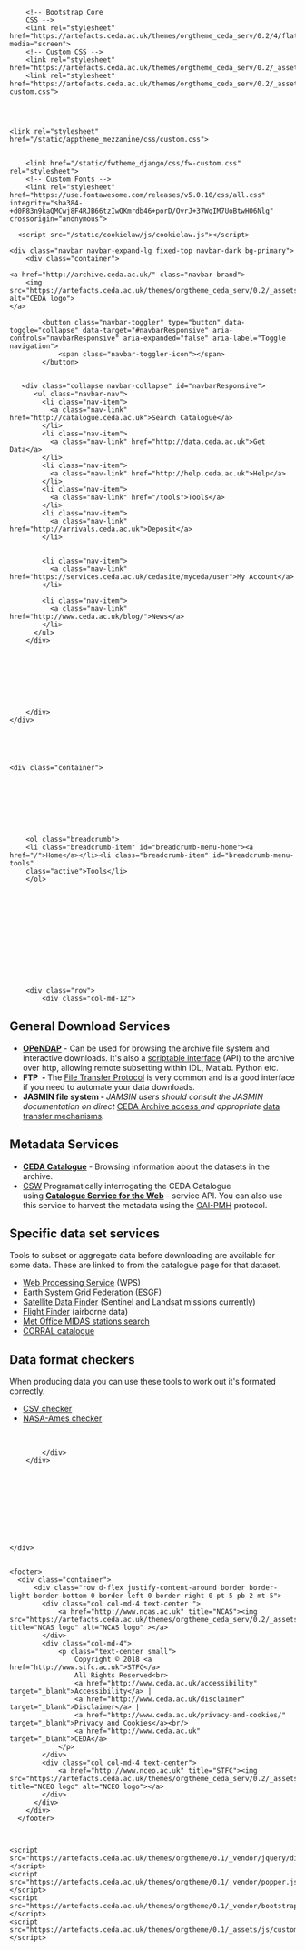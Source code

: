 


<!DOCTYPE html>
<html lang="en">
  <head>
    <meta charset="utf-8">
    <title> | The CEDA Archive</title>
    <meta name="viewport" content="width=device-width, initial-scale=1">
    <meta http-equiv="X-UA-Compatible" content="IE=edge" />
    

<link rel="alternate" type="application/rss+xml" title="RSS" href="/blog/feeds/rss/">
<link rel="alternate" type="application/atom+xml" title="Atom" href="/blog/feeds/atom/">


    
    
        <!-- Bootstrap Core
        CSS -->
        <link rel="stylesheet" href="https://artefacts.ceda.ac.uk/themes/orgtheme_ceda_serv/0.2/4/flatly/bootstrap.css" media="screen">
        <!-- Custom CSS -->
        <link rel="stylesheet" href="https://artefacts.ceda.ac.uk/themes/orgtheme_ceda_serv/0.2/_assets/css/custom.min.css">
        <link rel="stylesheet" href="https://artefacts.ceda.ac.uk/themes/orgtheme_ceda_serv/0.2/_assets/css/org-custom.css">

        
        
    
    <link rel="stylesheet" href="/static/apptheme_mezzanine/css/custom.css">


        <link href="/static/fwtheme_django/css/fw-custom.css" rel="stylesheet">
        <!-- Custom Fonts -->
        <link rel="stylesheet" href="https://use.fontawesome.com/releases/v5.0.10/css/all.css" integrity="sha384-+d0P83n9kaQMCwj8F4RJB66tzIwOKmrdb46+porD/OvrJ+37WqIM7UoBtwHO6Nlg" crossorigin="anonymous">

        
        

<script type="text/javascript">!function(e,t,n){function a(){var e=t.getElementsByTagName("script")[0],n=t.createElement("script");n.type="text/javascript",n.async=!0,n.src="https://beacon-v2.helpscout.net",e.parentNode.insertBefore(n,e)}if(e.Beacon=n=function(t,n,a){e.Beacon.readyQueue.push({method:t,options:n,data:a})},n.readyQueue=[],"complete"===t.readyState)return a();e.attachEvent?e.attachEvent("onload",a):e.addEventListener("load",a,!1)}(window,document,window.Beacon||function(){});</script>
<script type="text/javascript">window.Beacon('init', '0151e3db-1a06-48d6-a030-d1c605683be9')</script>


    

    
      <script src="/static/cookielaw/js/cookielaw.js"></script>
    

    

  </head>
  <body id="body">
  
  
      
  
 
    
    <div class="navbar navbar-expand-lg fixed-top navbar-dark bg-primary">
        <div class="container">
            
    <a href="http://archive.ceda.ac.uk/" class="navbar-brand">
        <img src="https://artefacts.ceda.ac.uk/themes/orgtheme_ceda_serv/0.2/_assets/img/ceda_archive_logo_transp_white_3_h80.png" alt="CEDA logo">
    </a>
    
            <button class="navbar-toggler" type="button" data-toggle="collapse" data-target="#navbarResponsive" aria-controls="navbarResponsive" aria-expanded="false" aria-label="Toggle navigation">
                <span class="navbar-toggler-icon"></span>
            </button>
            
                
       <div class="collapse navbar-collapse" id="navbarResponsive">
          <ul class="navbar-nav">
            <li class="nav-item">
              <a class="nav-link" href="http://catalogue.ceda.ac.uk">Search Catalogue</a>
            </li>
            <li class="nav-item">
              <a class="nav-link" href="http://data.ceda.ac.uk">Get Data</a>
            </li>
            <li class="nav-item">
              <a class="nav-link" href="http://help.ceda.ac.uk">Help</a>
            </li>
            <li class="nav-item">
              <a class="nav-link" href="/tools">Tools</a>
            </li>
            <li class="nav-item">
              <a class="nav-link" href="http://arrivals.ceda.ac.uk">Deposit</a>
            </li>
            
            
            <li class="nav-item">
              <a class="nav-link" href="https://services.ceda.ac.uk/cedasite/myceda/user">My Account</a>
            </li>
            
            <li class="nav-item">
              <a class="nav-link" href="http://www.ceda.ac.uk/blog/">News</a>
            </li>
          </ul>
        </div>
    
            
            
            
    
    
    
            
        </div>
    </div>
    

    
    

    <div class="container">

      

    

    


        <ol class="breadcrumb">
        <li class="breadcrumb-item" id="breadcrumb-menu-home"><a href="/">Home</a></li><li class="breadcrumb-item" id="breadcrumb-menu-tools"
        class="active">Tools</li>
        </ol>
        
    

    



    

    
    

    
        <div class="row">
            <div class="col-md-12">
                
                    





<form style="display:none;" class="editable-form" method="post"
    action="/edit/" id="96abfa12-613b-4567-a50f-fb55cc8d43c9"
    >
    <input type='hidden' name='csrfmiddlewaretoken' value='5Be7BuToJa1cfgk8QbOmBxZYLl7mk3vMFyvjkb8rnWfWw5fYfLycqMPEqnf5QyY7' />
    
    <p>
        <label for="content-96abfa12-613b-4567-a50f-fb55cc8d43c9">Content:</label><br /><textarea name="content" class="mceEditor charfield" rows="10" id="content-96abfa12-613b-4567-a50f-fb55cc8d43c9" cols="40">
&lt;h2&gt;General Download Services&lt;/h2&gt;
&lt;ul&gt;
&lt;li&gt;&lt;strong&gt;&lt;a href=&quot;https://data.ceda.ac.uk&quot;&gt;OPeNDAP&lt;/a&gt;&lt;/strong&gt;&amp;nbsp;- Can be used for browsing the archive file system and interactive downloads. It&#39;s also a &lt;a href=&quot;https://help.ceda.ac.uk/article/4431-ceda-archive-web-download-and-services&quot;&gt;scriptable interface&lt;/a&gt; (API) to the archive over http, allowing remote subsetting within IDL, Matlab. Python etc.&lt;/li&gt;
&lt;li&gt;&lt;strong&gt;&lt;a&gt;FTP&lt;/a&gt;&amp;nbsp; -&amp;nbsp;&lt;/strong&gt;The &lt;a href=&quot;https://help.ceda.ac.uk/article/280-ftp&quot;&gt;File Transfer Protocol&lt;/a&gt; is very common and is a good interface if you need to automate your&amp;nbsp;data downloads.&lt;/li&gt;
&lt;li&gt;&lt;strong&gt;JASMIN file system -&amp;nbsp;&lt;/strong&gt;&lt;em&gt;JAMSIN users should consult the JASMIN documentation on direct&amp;nbsp;&lt;/em&gt;&lt;a href=&quot;https://help.jasmin.ac.uk/article/3838-ceda-archive&quot;&gt;CEDA Archive access&amp;nbsp;&lt;/a&gt;&lt;em&gt;and appropriate&amp;nbsp;&lt;/em&gt;&lt;a href=&quot;https://help.ceda.ac.uk/category/217-data-transfer&quot;&gt;data transfer mechanisms&lt;/a&gt;&lt;em&gt;&lt;em&gt;.&lt;/em&gt;&lt;/em&gt;&lt;/li&gt;
&lt;/ul&gt;
&lt;h2&gt;Metadata Services&lt;/h2&gt;
&lt;ul&gt;
&lt;li&gt;&lt;strong&gt;&lt;a href=&quot;https://catalogue.ceda.ac.uk/&quot;&gt;CEDA Catalogue&lt;/a&gt;&lt;/strong&gt;&amp;nbsp;-&amp;nbsp;Browsing information about the datasets in the archive.&lt;/li&gt;
&lt;li&gt;&lt;a href=&quot;https://csw.ceda.ac.uk/geonetwork/srv/eng/csw?SERVICE=CSW&amp;amp;VERSION=2.0.2&amp;amp;REQUEST=GetCapabilities&quot;&gt;CSW&lt;/a&gt; Programatically interrogating the CEDA Catalogue using&amp;nbsp;&lt;strong&gt;&lt;a href=&quot;http://www.opengeospatial.org/standards/cat&quot;&gt;Catalogue Service for the Web&lt;/a&gt;&lt;/strong&gt;&amp;nbsp;- service API. You can also use this service to harvest the metadata using the &lt;a href=&quot;https://csw.ceda.ac.uk/geonetwork/srv/eng/oaipmh?verb=ListRecords&amp;amp;metadataPrefix=oai_dc&quot;&gt;OAI-PMH&lt;/a&gt; protocol.&lt;/li&gt;
&lt;/ul&gt;
&lt;h2&gt;Specific data set services&lt;/h2&gt;
&lt;p&gt;Tools to subset or aggregate data before downloading are available for some data. These are linked to from the catalogue page for that dataset.&lt;/p&gt;
&lt;ul&gt;
&lt;li&gt;&lt;a href=&quot;https://ceda-wps-ui.ceda.ac.uk/&quot;&gt;Web Processing Service&lt;/a&gt; (WPS)&lt;/li&gt;
&lt;li&gt;&lt;a href=&quot;https://esgf-index1.ceda.ac.uk/projects/esgf-ceda/&quot;&gt;Earth System Grid Federation&lt;/a&gt; (ESGF)&lt;/li&gt;
&lt;li&gt;&lt;a href=&quot;https://geo-search.ceda.ac.uk/&quot;&gt;Satellite Data Finder&lt;/a&gt; (Sentinel and Landsat missions currently)&lt;/li&gt;
&lt;li&gt;&lt;a href=&quot;https://flight-finder.ceda.ac.uk/&quot;&gt;Flight Finder&lt;/a&gt; (airborne data)&lt;/li&gt;
&lt;li&gt;&lt;a href=&quot;/midas_stations&quot;&gt;Met Office MIDAS stations search&lt;/a&gt;&lt;/li&gt;
&lt;li&gt;&lt;a href=&quot;/corral&quot;&gt;CORRAL catalogue&lt;/a&gt;&lt;/li&gt;
&lt;/ul&gt;
&lt;h2&gt;Data format checkers&lt;/h2&gt;
&lt;p&gt;When producing data you can use these tools to work out it&#39;s formated correctly.&lt;/p&gt;
&lt;ul&gt;
&lt;li&gt;&lt;a href=&quot;/cgi-bin/badccsv/csvchecker&quot;&gt;CSV checker&lt;/a&gt;&lt;/li&gt;
&lt;li&gt;&lt;a href=&quot;/nachecker&quot;&gt;NASA-Ames checker&lt;/a&gt;&lt;/li&gt;
&lt;/ul&gt;</textarea>
        
    </p>
    
    <p style="display:none;">
        <label for="app-96abfa12-613b-4567-a50f-fb55cc8d43c9">App:</label><br /><input type="hidden" name="app" value="pages" class=" charfield" id="app-96abfa12-613b-4567-a50f-fb55cc8d43c9" />
        
    </p>
    
    <p style="display:none;">
        <label for="model-96abfa12-613b-4567-a50f-fb55cc8d43c9">Model:</label><br /><input type="hidden" name="model" value="richtextpage" class=" charfield" id="model-96abfa12-613b-4567-a50f-fb55cc8d43c9" />
        
    </p>
    
    <p style="display:none;">
        <label for="id-96abfa12-613b-4567-a50f-fb55cc8d43c9">Id:</label><br /><input type="hidden" name="id" value="5" class=" charfield" id="id-96abfa12-613b-4567-a50f-fb55cc8d43c9" />
        
    </p>
    
    <p style="display:none;">
        <label for="fields-96abfa12-613b-4567-a50f-fb55cc8d43c9">Fields:</label><br /><input type="hidden" name="fields" value="content" class=" charfield" id="fields-96abfa12-613b-4567-a50f-fb55cc8d43c9" />
        
    </p>
    
    <input type="submit" value="Save" class="btn btn-primary btn-lg">
    <input type="button" value="Cancel" class="btn btn-default btn-lg">
</form>


<div class="editable-original">
<h2>General Download Services</h2>
<ul>
<li><strong><a href="https://data.ceda.ac.uk">OPeNDAP</a></strong>&nbsp;- Can be used for browsing the archive file system and interactive downloads. It's also a <a href="https://help.ceda.ac.uk/article/4431-ceda-archive-web-download-and-services">scriptable interface</a> (API) to the archive over http, allowing remote subsetting within IDL, Matlab. Python etc.</li>
<li><strong><a>FTP</a>&nbsp; -&nbsp;</strong>The <a href="https://help.ceda.ac.uk/article/280-ftp">File Transfer Protocol</a> is very common and is a good interface if you need to automate your&nbsp;data downloads.</li>
<li><strong>JASMIN file system -&nbsp;</strong><em>JAMSIN users should consult the JASMIN documentation on direct&nbsp;</em><a href="https://help.jasmin.ac.uk/article/3838-ceda-archive">CEDA Archive access&nbsp;</a><em>and appropriate&nbsp;</em><a href="https://help.ceda.ac.uk/category/217-data-transfer">data transfer mechanisms</a><em><em>.</em></em></li>
</ul>
<h2>Metadata Services</h2>
<ul>
<li><strong><a href="https://catalogue.ceda.ac.uk/">CEDA Catalogue</a></strong>&nbsp;-&nbsp;Browsing information about the datasets in the archive.</li>
<li><a href="https://csw.ceda.ac.uk/geonetwork/srv/eng/csw?SERVICE=CSW&amp;VERSION=2.0.2&amp;REQUEST=GetCapabilities">CSW</a> Programatically interrogating the CEDA Catalogue using&nbsp;<strong><a href="http://www.opengeospatial.org/standards/cat">Catalogue Service for the Web</a></strong>&nbsp;- service API. You can also use this service to harvest the metadata using the <a href="https://csw.ceda.ac.uk/geonetwork/srv/eng/oaipmh?verb=ListRecords&amp;metadataPrefix=oai_dc">OAI-PMH</a> protocol.</li>
</ul>
<h2>Specific data set services</h2>
<p>Tools to subset or aggregate data before downloading are available for some data. These are linked to from the catalogue page for that dataset.</p>
<ul>
<li><a href="https://ceda-wps-ui.ceda.ac.uk/">Web Processing Service</a> (WPS)</li>
<li><a href="https://esgf-index1.ceda.ac.uk/projects/esgf-ceda/">Earth System Grid Federation</a> (ESGF)</li>
<li><a href="https://geo-search.ceda.ac.uk/">Satellite Data Finder</a> (Sentinel and Landsat missions currently)</li>
<li><a href="https://flight-finder.ceda.ac.uk/">Flight Finder</a> (airborne data)</li>
<li><a href="/midas_stations">Met Office MIDAS stations search</a></li>
<li><a href="/corral">CORRAL catalogue</a></li>
</ul>
<h2>Data format checkers</h2>
<p>When producing data you can use these tools to work out it's formated correctly.</p>
<ul>
<li><a href="/cgi-bin/badccsv/csvchecker">CSV checker</a></li>
<li><a href="/nachecker">NASA-Ames checker</a></li>
</ul>
</div>


<a style="visibility:hidden;" class="editable-link" href="#"
    rel="#96abfa12-613b-4567-a50f-fb55cc8d43c9">Edit</a>


<div style="visibility:hidden;" class="editable-highlight"></div>



                
            </div>
        </div>
    

    
    	
    	
    




    </div>

    
    <footer>
      <div class="container">
          <div class="row d-flex justify-content-around border border-light border-bottom-0 border-left-0 border-right-0 pt-5 pb-2 mt-5">
            <div class="col col-md-4 text-center ">
                <a href="http://www.ncas.ac.uk" title="NCAS"><img src="https://artefacts.ceda.ac.uk/themes/orgtheme_ceda_serv/0.2/_assets/img/ncas_logo_transparent_blacktext.png" title="NCAS logo" alt="NCAS logo" ></a>
            </div>
            <div class="col-md-4">
                <p class="text-center small">
                    Copyright © 2018 <a href="http://www.stfc.ac.uk">STFC</a>
                    All Rights Reserved<br>
                    <a href="http://www.ceda.ac.uk/accessibility" target="_blank">Accessibility</a> |
                    <a href="http://www.ceda.ac.uk/disclaimer" target="_blank">Disclaimer</a> |
                    <a href="http://www.ceda.ac.uk/privacy-and-cookies/" target="_blank">Privacy and Cookies</a><br/>
                    <a href="http://www.ceda.ac.uk" target="_blank">CEDA</a>
                </p>
            </div>
            <div class="col col-md-4 text-center">
                <a href="http://www.nceo.ac.uk" title="STFC"><img src="https://artefacts.ceda.ac.uk/themes/orgtheme_ceda_serv/0.2/_assets/img/nceologo200.png" title="NCEO logo" alt="NCEO logo"></a>
            </div>
          </div>
        </div>
      </footer>
      


    <script src="https://artefacts.ceda.ac.uk/themes/orgtheme/0.1/_vendor/jquery/dist/jquery.min.js"></script>
    <script src="https://artefacts.ceda.ac.uk/themes/orgtheme/0.1/_vendor/popper.js/dist/umd/popper.min.js"></script>
    <script src="https://artefacts.ceda.ac.uk/themes/orgtheme/0.1/_vendor/bootstrap/dist/js/bootstrap.min.js"></script>
    <script src="https://artefacts.ceda.ac.uk/themes/orgtheme/0.1/_assets/js/custom.js"></script>
  </body>
</html>
